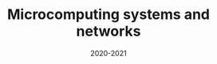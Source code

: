 ---
title: Microcomputing systems and networks
location: A Coruña, Galicia
url: http://ni.sb/mehanad
institute: IES Mehanad
date: 2020-2021
tags: ["networking", "security", "scripting", "OS", "virtualization", "CMS", "office automation"]
---